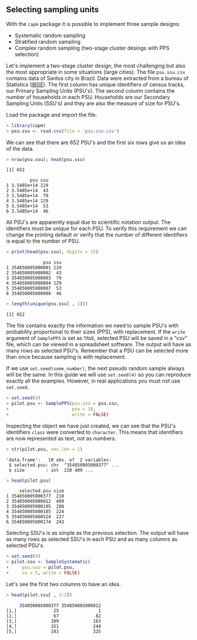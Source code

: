 

## Selecting sampling units

With the `capm` package it is possible to implement three sample designs:  
* Systematic random sampling  
* Stratified random sampling  
* Complex random sampling (two-stage cluster desings with PPS selection)  

Let's implement a two-stage cluster design, the most challenging but also the most appropriate in some situations (large cities). The file `psu.ssu.csv` contains data of Santos city in Brazil.  Data were extracted from a bureau of Statistics ([IBGE](http://ibge.gov.br)). The first column has unique identifiers of census tracks, our Primary Sampling Units (PSU's). The second column contains the number of households in each PSU. Households are our Secondary Sampling Units (SSU's) and they are also the measure of size for PSU's.  

Load the package and import the file.


```r
> library(capm)
> psu.ssu <- read.csv(file = 'psu.ssu.csv')
```

We can see that there are 652 PSU's and the first six rows give us an idea of the data.


```r
> nrow(psu.ssu); head(psu.ssu)
```

```
[1] 652
```

```
         psu ssu
1 3.5485e+14 119
2 3.5485e+14  43
3 3.5485e+14  79
4 3.5485e+14 129
5 3.5485e+14  53
6 3.5485e+14  46
```

All PSU's are apparently equal due to scientific notation output. The identifiers must be unique for each PSU. To verify this requirement we can change the printing default or verify that the number of different identifiers is equal to the number of PSU.


```r
> print(head(psu.ssu), digits = 15)
```

```
              psu ssu
1 354850005000001 119
2 354850005000002  43
3 354850005000003  79
4 354850005000004 129
5 354850005000007  53
6 354850005000008  46
```

```r
> length(unique(psu.ssu[ , 1]))
```

```
[1] 652
```

The file contains exactly the information we need to sample PSU's with probability proportional to their sizes (PPS), with replacement. If the `write` argument of `SamplePPS` is set as `TRUE`, selected PSU will be saved in a "csv" file, which can be viewed in a spreadsheet software. The output will have as many rows as selected PSU's. Remember that a PSU can be selected more than once because sampling is with replacement.   

If we use `set.seed(some_number)`, the next pseudo random sample always will be the same. In this guide we will use `set.seed(4)` so you can reproduce exactly all the examples. However, in real applications you must not use `set.seed`.


```r
> set.seed(4)
> pilot.psu <- SamplePPS(psu.ssu = psu.ssu,
+                        psu = 10,
+                        write = FALSE)
```

Inspecting the object we have just created, we can see that the PSU's identifiers `class` were converted to `character`. This means that identifiers are now represented as text, not as numbers.


```r
> str(pilot.psu, vec.len = 1)
```

```
'data.frame':	10 obs. of  2 variables:
 $ selected.psu: chr  "354850005000377" ...
 $ size        : int  210 409 ...
```

```r
> head(pilot.psu)
```

```
     selected.psu size
1 354850005000377  210
2 354850005000012  409
3 354850005000195  288
4 354850005000185  224
5 354850005000524  227
6 354850005000174  243
```

Selecting SSU's is as simple as the previous selection. The output will have as many rows as selected SSU's in each PSU and as many columns as selected PSU's.


```r
> set.seed(4)
> pilot.ssu <- SampleSystematic(
+     psu.ssu = pilot.psu,
+     su = 5, write = FALSE)
```

Let's see the first two columns to have an idea.


```r
> head(pilot.ssu[ , 1:2])
```

```
     354850005000377 354850005000012
[1,]              25               1
[2,]              67              82
[3,]             109             163
[4,]             151             244
[5,]             193             325
```
